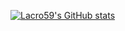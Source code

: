 [![Lacro59's GitHub stats](https://github-readme-stats.vercel.app/api?username=lacro59&theme=nord&show_icons=true)](https://github.com/anuraghazra/github-readme-stats)
